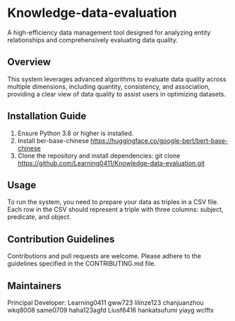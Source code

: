 # Knowledge-data-evaluation
A high-efficiency data management tool designed for analyzing entity relationships and comprehensively evaluating data quality.
## Overview
This system leverages advanced algorithms to evaluate data quality across multiple dimensions, including quantity, consistency, and association, providing a clear view of data quality to assist users in optimizing datasets.
## Installation Guide
1. Ensure Python 3.8 or higher is installed.
2. Install ber-base-chinese https://huggingface.co/google-bert/bert-base-chinese
3. Clone the repository and install dependencies: git clone https://github.com/Learning0411/Knowledge-data-evaluation.git
## Usage
To run the system, you need to prepare your data as triples in a CSV file. Each row in the CSV should represent a triple with three columns: subject, predicate, and object.
## Contribution Guidelines
Contributions and pull requests are welcome. Please adhere to the guidelines specified in the CONTRIBUTING.md file.

## Maintainers
Principal Developer: Learning0411 gww723 lilinze123 chanjuanzhou wkq8008 same0709 haha123agfd Liusf6416 hankatsufumi yiayg wclftx
